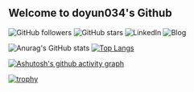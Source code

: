 ## Welcome to doyun034's Github

<!--
**doyun034/doyun034** is a ✨ _special_ ✨ repository because its `README.md` (this file) appears on your GitHub profile.

Here are some ideas to get you started:

- 🔭 I’m currently working on ...
- 🌱 I’m currently learning ...
- 👯 I’m looking to collaborate on ...
- 🤔 I’m looking for help with ...
- 💬 Ask me about ...
- 📫 How to reach me: ...
- 😄 Pronouns: ...
- ⚡ Fun fact: ...
-->
![GitHub followers](https://img.shields.io/github/followers/doyun034?style=social)
![GitHub stars](https://img.shields.io/github/stars/doyun034?style=social)
![LinkedIn](https://img.shields.io/badge/LinkedIn-doyun-jang-0726312b8-blue)
![Blog](https://img.shields.io/badge/Blog-yourblog-red)

![Anurag's GitHub stats](https://github-readme-stats.vercel.app/api?username=doyun034&show_icons=true&theme=radical)
[![Top Langs](https://github-readme-stats.vercel.app/api/top-langs/?username=doyun034&layout=compact)](https://github.com/anuraghazra/github-readme-stats)

[![Ashutosh's github activity graph](https://github-readme-activity-graph.vercel.app/graph?username=doyun034&theme=dracula)](https://github.com/ashutosh00710/github-readme-activity-graph)

[![trophy](https://github-profile-trophy.vercel.app/?username=doyun034&theme=onedark)](https://github.com/ryo-ma/github-profile-trophy)
